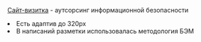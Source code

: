 [Cайт-визитка](https://iskril.github.io/cybersecurity/) - аутсорсинг информационной безопасности


<li>Есть адаптив до 320px
<li>В написаний разметки использовалась методология БЭМ
